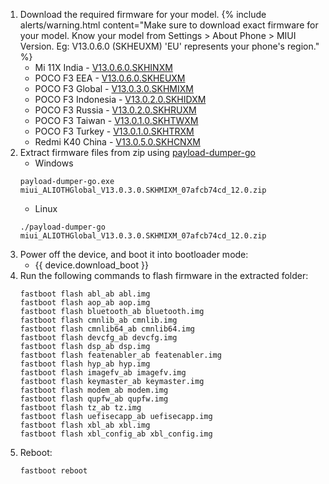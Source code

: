 1. Download the required firmware for your model.
{% include alerts/warning.html content="Make sure to download exact firmware for your model. Know your model from Settings > About Phone > MIUI Version. Eg: V13.0.6.0 (SKHEUXM) 'EU' represents your phone's region." %}
   - Mi 11X India - [V13.0.6.0.SKHINXM](https://bigota.d.miui.com/V13.0.6.0.SKHINXM/miui_ALIOTHINGlobal_V13.0.6.0.SKHINXM_2492066c1d_12.0.zip)
   - POCO F3 EEA - [V13.0.6.0.SKHEUXM](https://bigota.d.miui.com/V13.0.6.0.SKHEUXM/miui_ALIOTHEEAGlobal_V13.0.6.0.SKHEUXM_c393876947_12.0.zip)
   - POCO F3 Global - [V13.0.3.0.SKHMIXM](https://bigota.d.miui.com/V13.0.3.0.SKHMIXM/miui_ALIOTHGlobal_V13.0.3.0.SKHMIXM_07afcb74cd_12.0.zip)
   - POCO F3 Indonesia - [V13.0.2.0.SKHIDXM](https://bigota.d.miui.com/V13.0.2.0.SKHIDXM/miui_ALIOTHIDGlobal_V13.0.2.0.SKHIDXM_80a5a01aa6_12.0.zip)
   - POCO F3 Russia - [V13.0.2.0.SKHRUXM](https://bigota.d.miui.com/V13.0.2.0.SKHRUXM/miui_ALIOTHRUGlobal_V13.0.2.0.SKHRUXM_101e499a8e_12.0.zip)
   - POCO F3 Taiwan - [V13.0.1.0.SKHTWXM](https://bigota.d.miui.com/V13.0.1.0.SKHTWXM/miui_ALIOTHTWGlobal_V13.0.1.0.SKHTWXM_1573a396df_12.0.zip)
   - POCO F3 Turkey - [V13.0.1.0.SKHTRXM](https://bigota.d.miui.com/V13.0.1.0.SKHTRXM/miui_ALIOTHTRGlobal_V13.0.1.0.SKHTRXM_1eaf50fc2f_12.0.zip)
   - Redmi K40 China - [V13.0.5.0.SKHCNXM](https://bigota.d.miui.com/V13.0.5.0.SKHCNXM/miui_ALIOTH_V13.0.5.0.SKHCNXM_540c833165_12.0.zip)
2. Extract firmware files from zip using [payload-dumper-go](https://github.com/ssut/payload-dumper-go)
   - Windows
   ```
   payload-dumper-go.exe miui_ALIOTHGlobal_V13.0.3.0.SKHMIXM_07afcb74cd_12.0.zip
   ```
   - Linux
   ```
   ./payload-dumper-go miui_ALIOTHGlobal_V13.0.3.0.SKHMIXM_07afcb74cd_12.0.zip
   ```
3. Power off the device, and boot it into bootloader mode:
    * {{ device.download_boot }}
4. Run the following commands to flash firmware in the extracted folder:
   ```
   fastboot flash abl_ab abl.img
   fastboot flash aop_ab aop.img
   fastboot flash bluetooth_ab bluetooth.img
   fastboot flash cmnlib_ab cmnlib.img
   fastboot flash cmnlib64_ab cmnlib64.img
   fastboot flash devcfg_ab devcfg.img
   fastboot flash dsp_ab dsp.img
   fastboot flash featenabler_ab featenabler.img
   fastboot flash hyp_ab hyp.img
   fastboot flash imagefv_ab imagefv.img
   fastboot flash keymaster_ab keymaster.img
   fastboot flash modem_ab modem.img
   fastboot flash qupfw_ab qupfw.img
   fastboot flash tz_ab tz.img
   fastboot flash uefisecapp_ab uefisecapp.img
   fastboot flash xbl_ab xbl.img
   fastboot flash xbl_config_ab xbl_config.img
   ```
5. Reboot:
   ```
   fastboot reboot
   ```
